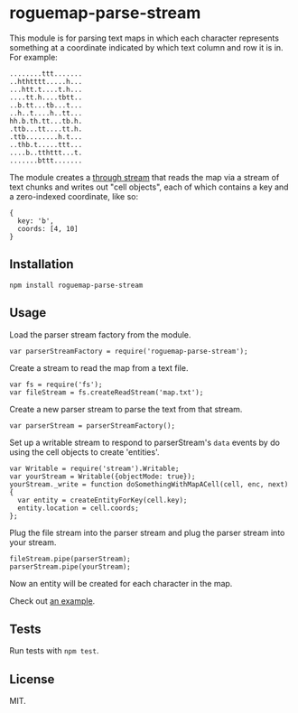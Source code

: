 roguemap-parse-stream
=====================

This module is for parsing text maps in which each character represents something at a coordinate indicated by which text column and row it is in. For example:

    ........ttt.......
    ..hthtttt.....h...
    ...htt.t....t.h...
    ....tt.h....tbtt..
    ..b.tt...tb...t...
    ..h..t....h..tt...
    hh.b.th.tt...tb.h.
    .ttb...tt....tt.h.
    .ttb........h.t...
    ..thb.t.....ttt...
    ....b..tthttt...t.
    .......bttt.......

The module creates a [through stream](https://github.com/rvagg/through2) that reads the map via a stream of text chunks and writes out "cell objects", each of which contains a key and a zero-indexed coordinate, like so:

    {
      key: 'b',
      coords: [4, 10]
    }

Installation
------------

    npm install roguemap-parse-stream

Usage
-----

Load the parser stream factory from the module.

    var parserStreamFactory = require('roguemap-parse-stream');

Create a stream to read the map from a text file.

    var fs = require('fs');
    var fileStream = fs.createReadStream('map.txt');  

Create a new parser stream to parse the text from that stream.

    var parserStream = parserStreamFactory();

Set up a writable stream to respond to parserStream's `data` events by do using the cell objects to create 'entities'.

    var Writable = require('stream').Writable;
    var yourStream = Writable({objectMode: true});
    yourStream._write = function doSomethingWithMapACell(cell, enc, next) {
      var entity = createEntityForKey(cell.key);
      entity.location = cell.coords;
    };

Plug the file stream into the parser stream and plug the parser stream into your stream.

    fileStream.pipe(parserStream);
    parserStream.pipe(yourStream);

Now an entity will be created for each character in the map.

Check out [an example](http://jimkang.com/roguemap-parse-stream/example).

Tests
-----

Run tests with `npm test`.

License
-------

MIT.

